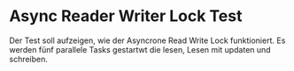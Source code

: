 ﻿# Async Reader Writer Lock Test
Der Test soll aufzeigen, wie der Asyncrone Read Write Lock funktioniert. Es werden fünf parallele Tasks gestartwt die lesen, Lesen mit updaten und schreiben.